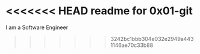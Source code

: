 <<<<<<< HEAD
readme for 0x01-git
=======
I am a Software Engineer
>>>>>>> 3242bc1bbb304e032e2949a4431146ae70c33b88
